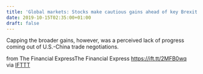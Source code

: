 ```yaml
---
title: 'Global markets: Stocks make cautious gains ahead of key Brexit summit'
date: 2019-10-15T02:35:00+01:00
draft: false
---
```


Capping the broader gains, however, was a perceived lack of progress coming out of U.S.-China trade negotiations.  
  
from The Financial ExpressThe Financial Express https://ift.tt/2MFB0wq  
via [IFTTT](https://ifttt.com/?ref=da&site=blogger)